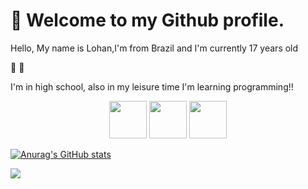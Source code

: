 
<h1>👋 Welcome to my Github profile.</h1>


<p>Hello, My name is Lohan,I'm from Brazil and 
I'm currently 17 years old</p>
  🔭 
  🌱 
<p>I'm in high school, also in my leisure time I'm learning programming!!</p>

   





<div align="center">
  <img src="https://cdn.jsdelivr.net/gh/devicons/devicon/icons/c/c-original.svg" height="60" width="60" >
 
<img src="https://cdn.jsdelivr.net/gh/devicons/devicon/icons/python/python-original.svg"  height="60" width="60"/>
  
<img src="https://cdn.jsdelivr.net/gh/devicons/devicon/icons/cplusplus/cplusplus-original.svg" height="60" width="60" />
          
 </div>
  
  
  
 <a href="https://github.com/Lohannz">

 
 ![Anurag's GitHub stats](https://github-readme-stats.vercel.app/api?username=Lohannz&show_icons=true&theme=tokyonight)
 
 </div>
<a href = "mailto:contato@lohan10nascimento@gmail.com"><img src="https://img.shields.io/badge/Gmail-D14836?style=for-the-badge&logo=gmail&logoColor=white" target="_blank"></a>
